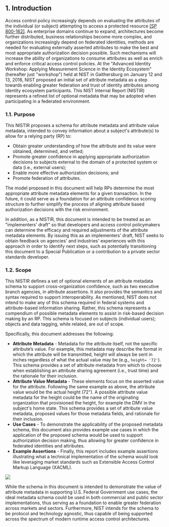 <a name="sec1"></a>

## 1. Introduction

Access control policy increasingly depends on evaluating the attributes of the individual (or subject) attempting to access a protected resource [[SP 800-162]](http://nvlpubs.nist.gov/nistpubs/specialpublications/NIST.sp.800-162.pdf). As enterprise domains continue to expand, architectures become further distributed, business relationships become more complex, and organizations increasingly depend on federated identities, methods are needed for evaluating externally asserted attributes to make the best and most appropriate authorization decision possible.  Such mechanisms will increase the ability of organizations to consume attributes as well as enrich and enforce critical access control policies. At the "Advanced Identity Workshop: Applying Measurement Science in the Identity Ecosystem" (hereafter just "workshop") held at NIST in Gaithersburg on January 12 and 13, 2016, NIST proposed an initial set of attribute metadata as a step towards enabling greater federation and trust of identity attributes among identity ecosystem participants. This NIST Internal Report (NISTIR) represents a refined list of optional metadata that may be adopted when participating in a federated environment.  

### 1.1.	Purpose

This NISTIR proposes a schema for attribute metadata and attribute value metadata, intended to convey information about a subject's attribute(s) to allow for a relying party (RP) to:

* Obtain greater understanding of how the attribute and its value were obtained, determined, and vetted;
* Promote greater confidence in applying appropriate authorization decisions to subjects external to the domain of a protected system or data (i.e., external users);
* Enable more effective authorization decisions; and 
* Promote federation of attributes.

The model proposed in this document will help RPs determine the most appropriate attribute metadata elements for a given transaction. In the future, it could serve as a foundation for an attribute confidence scoring structure to further simplify the process of aligning attribute based authorization decisions with the risk environment.

In addition, as a NISTIR, this document is intended to be treated as an "implementers' draft" so that developers and access control policymakers can determine the efficacy and required adjustments of the attribute metadata elements. By issuing this as an implementers' draft, NIST seeks to obtain feedback on agencies' and industries' experiences with this approach in order to identify next steps, such as potentially transitioning this document to a Special Publication or a contribution to a private sector standards developer.

### 1.2.	Scope

This NISTIR defines a set of optional elements of an attribute metadata schema to support cross-organization confidence, such as two executive branch agencies, in attribute assertions. It also provides the semantics and syntax required to support interoperability. As mentioned, NIST does not intend to make any of this schema required in federal systems and attribute-based information sharing.  Rather, this schema represents a compendium of possible metadata elements to assist in risk-based decision making by an RP. This schema is focused on subjects (individual users); objects and data tagging, while related, are out of scope.

Specifically, this document addresses the following:  

* **Attribute Metadata** - Metadata for the attribute itself, not the specific attribute’s value. For example, this metadata may describe the format in which the attribute will be transmitted, height will always be sent in inches regardless of what the actual value may be (e.g., `height= '72'`). This schema provides a set of attribute metadata from which to choose when establishing an attribute sharing agreement (i.e., trust time) and the rationale for their inclusion.
* **Attribute Value Metadata** - These elements focus on the asserted value for the attribute. Following the same example as above, the attribute value would be the actual height (72”). A possible attribute value metadata for the height could be the name of the originating organization that provisioned the height, for example the DMV in the subject's home state. This schema provides a set of attribute value metadata, proposed values for those metadata fields, and rationale for their inclusion.
* **Use Cases** - To demonstrate the applicability of the proposed metadata schema, this document also provides example use cases in which the application of the proposed schema would be used to support authorization decision making, thus allowing for greater confidence in federated identities and attributes.
* **Example Assertions** - Finally, this report includes example assertions illustrating what a technical implementation of the schema would look like leveraging market standards such as Extensible Access Control Markup Language (XACML).

![](media/Generic.png)


While the schema in this document is intended to demonstrate the value of attribute metadata in supporting U.S. Federal Government use cases, the ideal metadata schema could be used in both commercial and public sector implementations, thus serving as a foundation to enable greater federation across markets and sectors. Furthermore, NIST intends for the schema to be protocol and technology agnostic, thus capable of being supported across the spectrum of modern runtime access control architectures.

